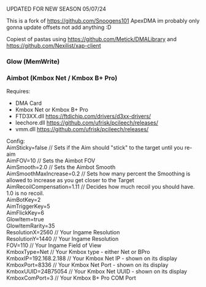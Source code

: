 UPDATED FOR NEW SEASON 05/07/24

This is a fork of https://github.com/Snoogens101 ApexDMA im probably only gonna update offsets not add anything :D

Copiest of pastas using https://github.com/Metick/DMALibrary and https://github.com/Nexilist/xap-client

### Glow (MemWrite)
### Aimbot (Kmbox Net / Kmbox B+ Pro)

Requires:  
- DMA Card
- Kmbox Net or Kmbox B+ Pro
- FTD3XX.dll https://ftdichip.com/drivers/d3xx-drivers/
- leechore.dll https://github.com/ufrisk/pcileech/releases/
- vmm.dll https://github.com/ufrisk/pcileech/releases/

Config:  
AimSticky=false // Sets if the Aim should "stick" to the target until you re-aim   
AimFOV=10 // Sets the Aimbot FOV  
AimSmooth=2.0 // Sets the Aimbot Smooth  
AimSmoothMaxIncrease=0.2 // Sets how many percent the Smoothing is allowed to increase as you get closer to the Target  
AimRecoilCompensation=1.11 // Decides how much recoil you should have. 1.0 is no recoil.   
AimBotKey=2  
AimTriggerKey=5  
AimFlickKey=6  
GlowItem=true  
GlowItemRarity=35  
ResolutionX=2560 // Your Ingame Resolution  
ResolutionY=1440 // Your Ingame Resolution  
FOV=110 // Your Ingame Field of View  
KmboxType=Net // Your Kmbox type - either Net or BPro  
KmboxIP=192.168.2.188 // Your Kmbox Net IP - shown on its display  
KmboxPort=8336 // Your Kmbox Net Port - shown on its display  
KmboxUUID=24B75054 // Your Kmbox Net UUID - shown on its display  
KmboxComPort=3 // Your Kmbox B+ Pro COM Port  

